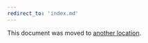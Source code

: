 ```yaml
---
redirect_to: 'index.md'
---
```


This document was moved to [another location](index.md).

<!-- This redirect file can be deleted after <2021-07-22>. -->
<!-- Before deletion, see: https://docs.gitlab.com/ee/development/documentation/#move-or-rename-a-page -->
